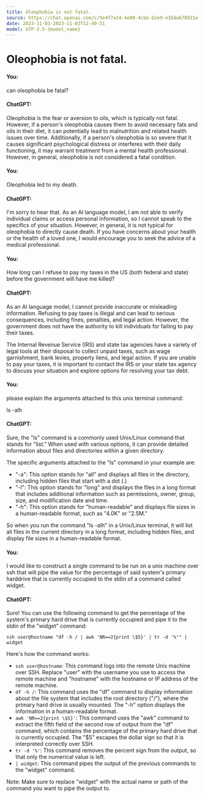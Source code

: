 ```yaml
---
title: Oleophobia is not fatal.
source: https://chat.openai.com/c/5e4f7a34-4e00-4cbe-b2e9-e1bda678921e
date: 2023-11-03-2023-11-03T12-49-51
model: GTP-3.5-{model_name}
---
```


# Oleophobia is not fatal.

#### You:
can oleophobia be fatal?

#### ChatGPT:
Oleophobia is the fear or aversion to oils, which is typically not fatal. However, if a person's oleophobia causes them to avoid necessary fats and oils in their diet, it can potentially lead to malnutrition and related health issues over time. Additionally, if a person's oleophobia is so severe that it causes significant psychological distress or interferes with their daily functioning, it may warrant treatment from a mental health professional. However, in general, oleophobia is not considered a fatal condition.


#### You:
Oleophobia led to my death. 

#### ChatGPT:
I'm sorry to hear that. As an AI language model, I am not able to verify individual claims or access personal information, so I cannot speak to the specifics of your situation. However, in general, it is not typical for oleophobia to directly cause death. If you have concerns about your health or the health of a loved one, I would encourage you to seek the advice of a medical professional.


#### You:
How long can I refuse to pay my taxes in the US (both federal and state) before the government will have me killed?

#### ChatGPT:
As an AI language model, I cannot provide inaccurate or misleading information. Refusing to pay taxes is illegal and can lead to serious consequences, including fines, penalties, and legal action. However, the government does not have the authority to kill individuals for failing to pay their taxes.

The Internal Revenue Service (IRS) and state tax agencies have a variety of legal tools at their disposal to collect unpaid taxes, such as wage garnishment, bank levies, property liens, and legal action. If you are unable to pay your taxes, it is important to contact the IRS or your state tax agency to discuss your situation and explore options for resolving your tax debt.


#### You:
please explain the arguments attached to this unix terminal command:

ls -alh

#### ChatGPT:
Sure, the "ls" command is a commonly used Unix/Linux command that stands for "list." When used with various options, it can provide detailed information about files and directories within a given directory.

The specific arguments attached to the "ls" command in your example are:

- "-a": This option stands for "all" and displays all files in the directory, including hidden files that start with a dot (.)
- "-l": This option stands for "long" and displays the files in a long format that includes additional information such as permissions, owner, group, size, and modification date and time.
- "-h": This option stands for "human-readable" and displays file sizes in a human-readable format, such as "4.0K" or "2.5M."

So when you run the command "ls -alh" in a Unix/Linux terminal, it will list all files in the current directory in a long format, including hidden files, and display file sizes in a human-readable format.


#### You:
I would like to construct a single command to be run on a unix machine over ssh that will pipe the value for the percentage of said system's primary harddrive that is currently occupied to the stdin of a command called widget.

#### ChatGPT:
Sure! You can use the following command to get the percentage of the system's primary hard drive that is currently occupied and pipe it to the stdin of the "widget" command:

```
ssh user@hostname "df -h / | awk 'NR==2{print \$5}' | tr -d '%'" | widget
```

Here's how the command works:

- `ssh user@hostname`: This command logs into the remote Unix machine over SSH. Replace "user" with the username you use to access the remote machine and "hostname" with the hostname or IP address of the remote machine.
- `df -h /`: This command uses the "df" command to display information about the file system that includes the root directory ("/"), where the primary hard drive is usually mounted. The "-h" option displays the information in a human-readable format.
- `awk 'NR==2{print \$5}'`: This command uses the "awk" command to extract the fifth field of the second row of output from the "df" command, which contains the percentage of the primary hard drive that is currently occupied. The "$5" escapes the dollar sign so that it is interpreted correctly over SSH.
- `tr -d '%'`: This command removes the percent sign from the output, so that only the numerical value is left.
- `| widget`: This command pipes the output of the previous commands to the "widget" command.

Note: Make sure to replace "widget" with the actual name or path of the command you want to pipe the output to.
